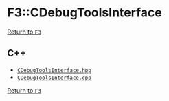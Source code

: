 # F3::CDebugToolsInterface

[Return to `F3`](/docs/F3.md)

## C++

- [`CDebugToolsInterface.hpp`](/c++/include/CDebugToolsInterface.hpp)
- [`CDebugToolsInterface.cpp`](/c++/source/CDebugToolsInterface.cpp)

[Return to `F3`](/docs/F3.md)